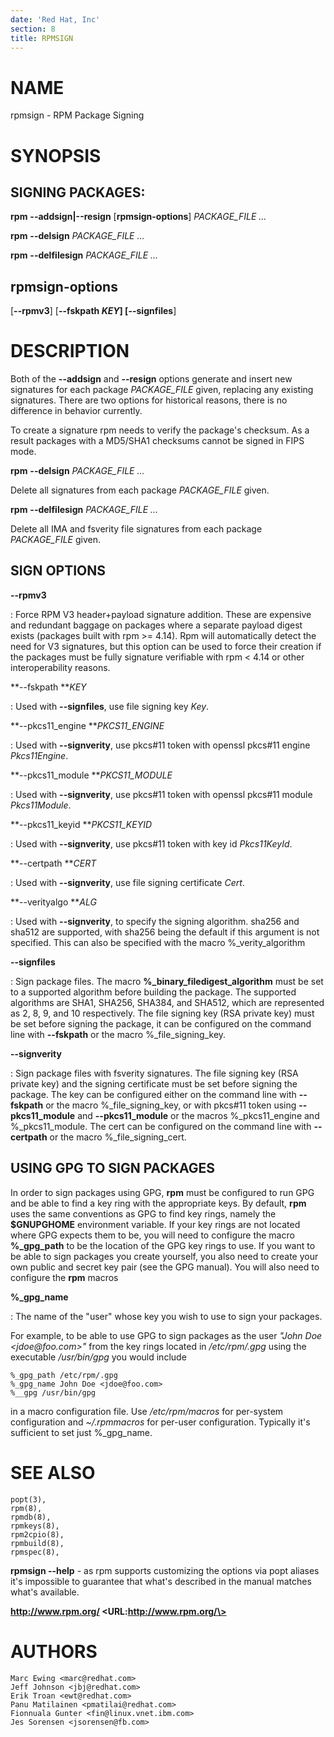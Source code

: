 ```yaml
---
date: 'Red Hat, Inc'
section: 8
title: RPMSIGN
---
```


NAME
====

rpmsign - RPM Package Signing

SYNOPSIS
========

SIGNING PACKAGES:
-----------------

**rpm** **\--addsign\|\--resign** \[**rpmsign-options**\] *PACKAGE\_FILE
\...*

**rpm** **\--delsign** *PACKAGE\_FILE \...*

**rpm** **\--delfilesign** *PACKAGE\_FILE \...*

rpmsign-options
---------------

\[**\--rpmv3**\] \[**\--fskpath ***KEY*\] \[**\--signfiles**\]

DESCRIPTION
===========

Both of the **\--addsign** and **\--resign** options generate and insert
new signatures for each package *PACKAGE\_FILE* given, replacing any
existing signatures. There are two options for historical reasons, there
is no difference in behavior currently.

To create a signature rpm needs to verify the package\'s checksum. As a
result packages with a MD5/SHA1 checksums cannot be signed in FIPS mode.

**rpm** **\--delsign** *PACKAGE\_FILE \...*

Delete all signatures from each package *PACKAGE\_FILE* given.

**rpm** **\--delfilesign** *PACKAGE\_FILE \...*

Delete all IMA and fsverity file signatures from each package
*PACKAGE\_FILE* given.

SIGN OPTIONS
------------

**\--rpmv3**

:   Force RPM V3 header+payload signature addition. These are expensive
    and redundant baggage on packages where a separate payload digest
    exists (packages built with rpm \>= 4.14). Rpm will automatically
    detect the need for V3 signatures, but this option can be used to
    force their creation if the packages must be fully signature
    verifiable with rpm \< 4.14 or other interoperability reasons.

**\--fskpath ***KEY*

:   Used with **\--signfiles**, use file signing key *Key*.

**\--pkcs11_engine ***PKCS11_ENGINE*

:   Used with **\--signverity**, use pkcs#11 token with openssl pkcs#11 engine *Pkcs11Engine*.

**\--pkcs11_module ***PKCS11_MODULE*

:   Used with **\--signverity**, use pkcs#11 token with openssl pkcs#11 module *Pkcs11Module*.

**\--pkcs11_keyid ***PKCS11_KEYID*

:   Used with **\--signverity**, use pkcs#11 token with key id *Pkcs11KeyId*.

**\--certpath ***CERT*

:   Used with **\--signverity**, use file signing certificate *Cert*.

**\--verityalgo ***ALG*

:   Used with **\--signverity**, to specify the signing algorithm.
    sha256 and sha512 are supported, with sha256 being the default if
    this argument is not specified. This can also be specified with the
    macro %\_verity\_algorithm

**\--signfiles**

:   Sign package files. The macro **%\_binary\_filedigest\_algorithm**
    must be set to a supported algorithm before building the package.
    The supported algorithms are SHA1, SHA256, SHA384, and SHA512, which
    are represented as 2, 8, 9, and 10 respectively. The file signing
    key (RSA private key) must be set before signing the package, it can
    be configured on the command line with **\--fskpath** or the macro
    %\_file\_signing\_key.

**\--signverity**

:   Sign package files with fsverity signatures. The file signing key
    (RSA private key) and the signing certificate must be set before
    signing the package. The key can be configured either on the command
    line with **\--fskpath** or the macro %\_file\_signing\_key, or with
    pkcs#11 token using **\--pkcs11_module** and **\--pkcs11_module**
    or the macros %\_pkcs11\_engine and %\_pkcs11\_module. The cert can
    be configured on the command line with **\--certpath** or the macro
    %\_file\_signing\_cert.

USING GPG TO SIGN PACKAGES
--------------------------

In order to sign packages using GPG, **rpm** must be configured to run
GPG and be able to find a key ring with the appropriate keys. By
default, **rpm** uses the same conventions as GPG to find key rings,
namely the **\$GNUPGHOME** environment variable. If your key rings are
not located where GPG expects them to be, you will need to configure the
macro **%\_gpg\_path** to be the location of the GPG key rings to use.
If you want to be able to sign packages you create yourself, you also
need to create your own public and secret key pair (see the GPG manual).
You will also need to configure the **rpm** macros

**%\_gpg\_name**

:   The name of the \"user\" whose key you wish to use to sign your
    packages.

For example, to be able to use GPG to sign packages as the user *\"John
Doe \<jdoe\@foo.com\>\"* from the key rings located in */etc/rpm/.gpg*
using the executable */usr/bin/gpg* you would include

    %_gpg_path /etc/rpm/.gpg
    %_gpg_name John Doe <jdoe@foo.com>
    %__gpg /usr/bin/gpg

in a macro configuration file. Use */etc/rpm/macros* for per-system
configuration and *\~/.rpmmacros* for per-user configuration. Typically
it\'s sufficient to set just %\_gpg\_name.

SEE ALSO
========

    popt(3),
    rpm(8),
    rpmdb(8),
    rpmkeys(8),
    rpm2cpio(8),
    rpmbuild(8),
    rpmspec(8),

**rpmsign \--help** - as rpm supports customizing the options via popt
aliases it\'s impossible to guarantee that what\'s described in the
manual matches what\'s available.

**http://www.rpm.org/ \<URL:http://www.rpm.org/\>**

AUTHORS
=======

    Marc Ewing <marc@redhat.com>
    Jeff Johnson <jbj@redhat.com>
    Erik Troan <ewt@redhat.com>
    Panu Matilainen <pmatilai@redhat.com>
    Fionnuala Gunter <fin@linux.vnet.ibm.com>
    Jes Sorensen <jsorensen@fb.com>

